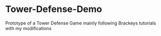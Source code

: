 # Tower-Defense-Demo
Prototype of a Tower Defense Game mainly following Brackeys tutorials with my modifications
